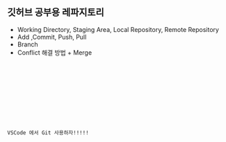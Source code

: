 ## 깃허브 공부용 레파지토리


- Working Directory, Staging Area, Local Repository, Remote Repository
- Add ,Commit, Push, Pull
- Branch
- Conflict 해결 방법 + Merge



<code>
<!DOCTYPE html>
<html lang="en">
<head>
    <meta charset="UTF-8">
    <meta name="viewport" content="width=device-width, initial-scale=1.0">
    <title>이건 새로운 기능!!</title>
</head>
<body>
    <p>VSCode 에서 Git 사용하자!!!!!</p>
</body>
</html>

</code>